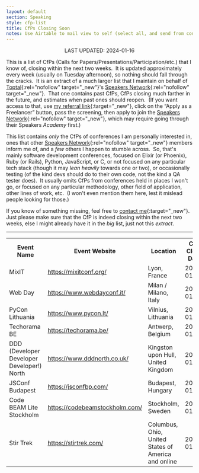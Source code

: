 ```yaml
---
layout: default
section: Speaking
style: cfp-list
title: CfPs Closing Soon
notes: Use Airtable to mail view to self (select all, and send from context menu), copy table from email, remove styling, and update date.
---
```


<center>LAST UPDATED: 2024-01-16</center>

This is a list of CfPs
(Calls for Papers/Presentations/Participation/etc.)
that I know of,
closing within the next two weeks.&nbsp;
It is updated approximately every week
(usually on Tuesday afternoon),
so nothing should fall through the cracks.&nbsp;
It is an extract of a much larger list
that I maintain on behalf of
[Toptal](https://www.toptal.com/#accept-only-candid-coders){:rel="nofollow" target="_new"}'s
[Speakers Network](https://www.toptal.com/community/speakers){:rel="nofollow" target="_new"}.&nbsp;
That one contains past CfPs,
CfPs closing much farther in the future,
and estimates when past ones should reopen.&nbsp;
(If you want access to that, use
[my referral link](https://www.toptal.com/#accept-only-candid-coders){:target="_new"},
click on the “Apply as a Freelancer” button,
pass the screening,
then apply to join the
[Speakers Network](https://www.toptal.com/community/speakers){:rel="nofollow" target="_new"},
which may require going through their Speakers _Academy_ first.)

This list contains _only_
the CfPs of conferences I am personally interested in,
ones that other
[Speakers Network](https://www.toptal.com/community/speakers){:rel="nofollow" target="_new"} members inform me of,
and a _few_ others I happen to stumble across.&nbsp;
So, that's mainly software development conferences,
focused on Elixir (or Phoenix), Ruby (or Rails), Python, JavaScript, or C,
or not focused on any particular tech stack
(though it may _lean heavily_ towards one or two),
or occasionally testing
(of the kind devs should do to their own code,
not the kind a QA tester does).&nbsp;
It usually omits CfPs from conferences
held in places I won't go,
or focused on any particular
methodology, other field of application, other lines of work, etc.&nbsp;
(I won't even mention them here,
lest it mislead people looking for those.)

If you know of something missing, feel free to
[contact me](/contact){:target="_new"}.&nbsp;
Just please make sure that
the CfP is indeed closing within the next two weeks,
else I might already have it in the _big_ list, just not this _extract_.

<hr>

<table>
  <tbody>
    <tr>
      <th>Event Name</th>
      <th>Event Website</th>
      <th>Location</th>
      <th>CFP Close<br>Date</th>
      <th>CFP Close<br>Estimated?</th>
      <th>Event Date</th>
      <th>CFP Link</th>
    </tr>
    <tr>
      <td>MixIT</td>
      <td><a href="https://mixitconf.org/" target="_blank">https://mixitconf.org/</a></td>
      <td>Lyon, France</td>
      <td>2024-01-19</td>
      <td></td>
      <td>2024-04-25</td>
      <td><a href="https://mixitconf.org/cfp" target="_blank">https://mixitconf.org/cfp</a></td>
    </tr>
    <tr>
      <td>Web Day</td>
      <td><a href="https://www.webdayconf.it/" target="_blank">https://www.webdayconf.it/</a></td>
      <td>Milan / Milano, Italy</td>
      <td>2024-01-20</td>
      <td></td>
      <td>2024-03-27</td>
      <td><a href="https://sessionize.com/web-day-2024" target="_blank">https://sessionize.com/web-<wbr>day-2024</a></td>
    </tr>
    <tr>
      <td>PyCon Lithuania</td>
      <td><a href="https://www.pycon.lt/" target="_blank">https://www.pycon.lt/</a></td>
      <td>Vilnius, Lithuania</td>
      <td>2024-01-21</td>
      <td></td>
      <td>2024-04-03</td>
      <td><a href="https://pycon.lt/2024/call-for-proposals" target="_blank">https://pycon.lt/2024/call-<wbr>for-proposals</a></td>
    </tr>
    <tr>
      <td>Techorama BE</td>
      <td><a href="https://techorama.be/" target="_blank">https://techorama.be/</a></td>
      <td>Antwerp, Belgium</td>
      <td>2024-01-22</td>
      <td></td>
      <td>2024-05-07</td>
      <td><a href="https://sessionize.com/techorama-2024-belgium/" target="_blank">https://sessionize.com/<wbr>techorama-2024-belgium/</a></td>
    </tr>
    <tr>
      <td>DDD (Developer Developer Developer!) North</td>
      <td><a href="https://www.dddnorth.co.uk/" target="_blank">https://www.dddnorth.co.uk/</a></td>
      <td>Kingston upon Hull, United Kingdom</td>
      <td>2024-01-26</td>
      <td></td>
      <td>2024-03-02</td>
      <td><a href="https://sessionize.com/ddd-2024" target="_blank">https://sessionize.com/ddd-<wbr>2024</a></td>
    </tr>
    <tr>
      <td>JSConf Budapest</td>
      <td><a href="https://jsconfbp.com/" target="_blank">https://jsconfbp.com/</a></td>
      <td>Budapest, Hungary</td>
      <td>2024-01-26</td>
      <td></td>
      <td>2024-06-27</td>
      <td><a href="https://jsconfbp.com/call-for-papers" target="_blank">https://jsconfbp.com/call-for-<wbr>papers</a></td>
    </tr>
    <tr>
      <td>Code BEAM Lite Stockholm</td>
      <td><a href="https://codebeamstockholm.com/" target="_blank">https://codebeamstockholm.com/</a></td>
      <td>Stockholm, Sweden</td>
      <td>2024-01-28</td>
      <td></td>
      <td>2024-05-13</td>
      <td><a href="https://codebeamstockholm.com/#cft" target="_blank">https://codebeamstockholm.com/<wbr>#cft</a></td>
    </tr>
    <tr>
      <td>Stir Trek</td>
      <td><a href="https://stirtrek.com/" target="_blank">https://stirtrek.com/</a></td>
      <td>Columbus, Ohio, United States of America and online</td>
      <td>2024-01-28</td>
      <td></td>
      <td>2024-05-03</td>
      <td><a href="https://sessionize.com/stir-trek-2024/" target="_blank">https://sessionize.com/stir-<wbr>trek-2024/</a></td>
    </tr>
  </tbody>
</table>
